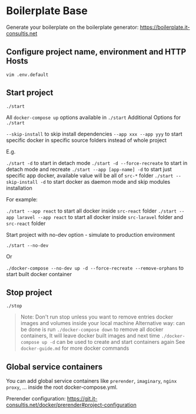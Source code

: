 # Boilerplate Base

Generate your boilerplate on the boilerplate generator: https://boilerplate.it-consultis.net


## Configure project name, environment and HTTP Hosts

```
vim .env.default
```

## Start project

```
./start
```

All `docker-compose up` options available in `./start`
Additional Options for `./start`

`--skip-install` to skip install dependencies 
`--app xxx --app yyy` to start specific docker in specific source folders instead of whole project

E.g. 

`./start -d` to start in detach mode
`./start -d --force-recreate` to start in detach mode and recreate
`./start --app [app-name] -d` to start just specific app docker, available value will be all of `src-*` folder
`./start --skip-install -d` to start docker as daemon mode and skip modules installation

For example:

`./start --app react` to start all docker inside `src-react` folder
`./start --app laravel --app react` to start all docker inside `src-laravel` folder and `src-react` folder

Start project with no-dev option - simulate to production environment

`./start --no-dev`

Or

`./docker-compose --no-dev up -d --force-recreate --remove-orphans` to start built docker container

## Stop project

```
./stop
```

> Note: Don't run stop unless you want to remove entries docker images and volumes inside your local machine
> Alternative way: can be done is run `./docker-compose down` to remove all docker containers, It will leave docker built images and next time `./docker-compose up -d` can be used to create and start containers again
> See `docker-guide.md` for more docker commands

## Global service containers

You can add global service containers like `prerender`, `imaginary`, `nginx proxy`, ... inside the root docker-compose.yml.

Prerender configuration: https://git.it-consultis.net/docker/prerender#project-configuration
